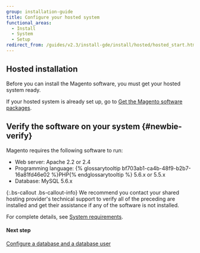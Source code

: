 ```yaml
---
group: installation-guide
title: Configure your hosted system
functional_areas:
  - Install
  - System
  - Setup
redirect_from: /guides/v2.3/install-gde/install/hosted/hosted_start.html
---
```


## Hosted installation

Before you can install the Magento software, you must get your hosted system ready.  

If your hosted system is already set up, go to [Get the Magento software packages]({{page.baseurl}}/install/hosted/requirements/get-magento.html#get-archive).

## Verify the software on your system {#newbie-verify}

Magento requires the following software to run:

* Web server: Apache 2.2 or 2.4
* Programming language: {% glossarytooltip bf703ab1-ca4b-48f9-b2b7-16a81fd46e02 %}PHP{% endglossarytooltip %} 5.6.x or 5.5.x
* Database: MySQL 5.6.x

{:.bs-callout .bs-callout-info}
We recommend you contact your shared hosting provider's technical support to verify all of the preceding are installed and get their assistance if any of the software is not installed.

For complete details, see [System requirements]({{page.baseurl}}/install-gde/system-requirements.html).

#### Next step

[Configure a database and a database user]({{page.baseurl}}/install/hosted/system-requirements/configure-database.html)


